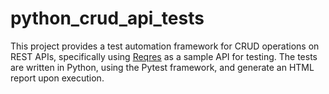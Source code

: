 # python_crud_api_tests
This project provides a test automation framework for CRUD operations on REST APIs, specifically using [Reqres](https://reqres.in/) as a sample API for testing. The tests are written in Python, using the Pytest framework, and generate an HTML report upon execution.
